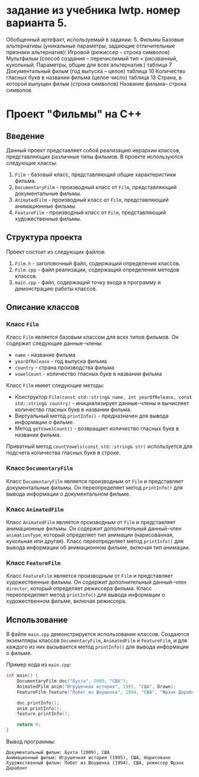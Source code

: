 # задание из учебника lwtp. номер варианта 5. 
Обобщенный артефакт, используемый в
задании:
5. Фильмы
Базовые альтернативы (уникальные параметры, задающие
отличительные признаки альтернатив):
Игровой (режиссер – строка
символов)
Мультфильм (способ создания – перечислимый тип =
рисованный, кукольный,
Параметры, общие для всех альтернатив:)
таблица 7
Документальный фильм (год выпуска – целое)
таблица 10
Количество гласных букв в названии фильма (целое число)
таблица 13
Страна, в которой выпущен фильм (строка символов)
Название фильма– строка символов

# Проект "Фильмы" на C++

## Введение

Данный проект представляет собой реализацию иерархии классов, представляющих различные типы фильмов. В проекте используются следующие классы:

1. `Film` - базовый класс, представляющий общие характеристики фильма.
2. `DocumentaryFilm` - производный класс от `Film`, представляющий документальные фильмы.
3. `AnimatedFilm` - производный класс от `Film`, представляющий анимационные фильмы.
4. `FeatureFilm` - производный класс от `Film`, представляющий художественные фильмы.

## Структура проекта

Проект состоит из следующих файлов:

1. `Film.h` - заголовочный файл, содержащий определения классов.
2. `Film.cpp` - файл реализации, содержащий определения методов классов.
3. `main.cpp` - файл, содержащий точку входа в программу и демонстрацию работы классов.

## Описание классов

### Класс `Film`

Класс `Film` является базовым классом для всех типов фильмов. Он содержит следующие данные-члены:

- `name` - название фильма
- `yearOfRelease` - год выпуска фильма
- `country` - страна производства фильма
- `vowelCount` - количество гласных букв в названии фильма

Класс `Film` имеет следующие методы:

- Конструктор `Film(const std::string& name, int yearOfRelease, const std::string& country)` - инициализирует данные-члены и вычисляет количество гласных букв в названии фильма.
- Виртуальный метод `printInfo()` - предназначен для вывода информации о фильме.
- Метод `getVowelCount()` - возвращает количество гласных букв в названии фильма.

Приватный метод `countVowels(const std::string& str)` используется для подсчета количества гласных букв в строке.

### Класс `DocumentaryFilm`

Класс `DocumentaryFilm` является производным от `Film` и представляет документальные фильмы. Он переопределяет метод `printInfo()` для вывода информации о документальном фильме.

### Класс `AnimatedFilm`

Класс `AnimatedFilm` является производным от `Film` и представляет анимационные фильмы. Он содержит дополнительный данный-член `animationType`, который определяет тип анимации (нарисованная, кукольная или другая). Класс переопределяет метод `printInfo()` для вывода информации об анимационном фильме, включая тип анимации.

### Класс `FeatureFilm`

Класс `FeatureFilm` является производным от `Film` и представляет художественные фильмы. Он содержит дополнительный данный-член `director`, который определяет режиссера фильма. Класс переопределяет метод `printInfo()` для вывода информации о художественном фильме, включая режиссера.

## Использование

В файле `main.cpp` демонстрируется использование классов. Создаются экземпляры классов `DocumentaryFilm`, `AnimatedFilm` и `FeatureFilm`, и для каждого из них вызывается метод `printInfo()` для вывода информации о фильме.

Пример кода из `main.cpp`:

```cpp
int main() {
    DocumentaryFilm doc("Бухта", 2009, "США");
    AnimatedFilm anim("Игрушечная история", 1995, "США", Drawn);
    FeatureFilm feature("Побег из Шоушенка", 1994, "США", "Фрэнк Дарабонт");

    doc.printInfo();
    anim.printInfo();
    feature.printInfo();

    return 0;
}
```

Вывод программы:

```
Документальный фильм: Бухта (2009), США
Анимационный фильм: Игрушечная история (1995), США, Нарисовано
Художественный фильм: Побег из Шоушенка (1994), США, режиссер Фрэнк Дарабонт
```
